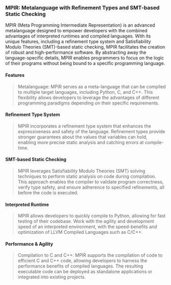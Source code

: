### MPIR: Metalanguage with Refinement Types and SMT-based Static Checking

MPIR (Meta Programming Intermediate Representation) is an advanced metalanguage designed to empower developers with the combined advantages of interpreted runtimes and compiled languages. With its unique features, including a refinement type system and Satisfiability Modulo Theories (SMT)-based static checking, MPIR facilitates the creation of robust and high-performance software. By abstracting away the language-specific details, MPIR enables programmers to focus on the logic of their programs without being bound to a specific programming language.

#### Features
>Metalanguage: MPIR serves as a meta-language that can be compiled to multiple target languages, including Python, C, and C++. This flexibility allows developers to leverage the advantages of different programming paradigms depending on their specific requirements.

#### Refinement Type System
>MPIR incorporates a refinement type system that enhances the expressiveness and safety of the language. Refinement types provide stronger guarantees about the values that variables can hold, enabling more precise static analysis and catching errors at compile-time.

#### SMT-based Static Checking
>MPIR leverages Satisfiability Modulo Theories (SMT) solving techniques to perform static analysis on code during compilation. This approach enables the compiler to validate program correctness, verify type safety, and ensure adherence to specified refinements, all before the code is executed.

#### Interpreted Runtime
>MPIR allows developers to quickly compile to Python, allowing for fast testing of their codebase. Work with the agility and development speed of an interpreted environment, with the speed-benefits and optimization of LLVM Compiled Languages such as C/C++.

#### Performance & Agility
>Compilation to C and C++: MPIR supports the compilation of code to efficient C and C++ code, allowing developers to harness the performance benefits of compiled languages. The resulting executable code can be deployed as standalone applications or integrated into existing projects.